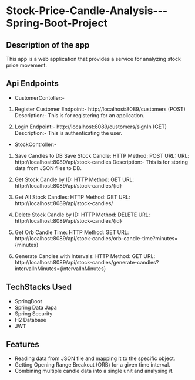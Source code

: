 
# Stock-Price-Candle-Analysis---Spring-Boot-Project
## Description of the app
This app is a web application that provides a service for analyzing stock price movement.

## Api Endpoints

* CustomerContoller:-
1. Register Customer
   Endpoint:- http://localhost:8089/customers (POST)
   Description:- This is for registering for an application.

2. Login
   Endpoint:- http://localhost:8089/customers/signIn (GET)
   Description:- This is authenticating the user.
* StockController:-
1. Save Candles to DB
   Save Stock Candle:
   HTTP Method: POST
   URL: URL: http://localhost:8089/api/stock-candles
   Description:- This is for storing data from JSON files to DB.

2. Get Stock Candle by ID:
   HTTP Method: GET
   URL: http://localhost:8089/api/stock-candles/{id}

3. Get All Stock Candles:
   HTTP Method: GET
   URL: http://localhost:8089/api/stock-candles/

4. Delete Stock Candle by ID:
   HTTP Method: DELETE
   URL: http://localhost:8089/api/stock-candles/{id}

5. Get Orb Candle Time:
   HTTP Method: GET
   URL: http://localhost:8089/api/stock-candles/orb-candle-time?minutes={minutes}

8. Generate Candles with Intervals:
   HTTP Method: GET
   URL: http://localhost:8089/api/stock-candles/generate-candles?intervalInMinutes={intervalInMinutes}

## TechStacks Used 
* SpringBoot
* Spring Data Japa
* Spring Security
* H2 Database
* JWT

## Features 

* Reading data from JSON file and mapping it to the specific object.
* Getting Opening Range Breakout (ORB) for a given time interval.
* Combining multiple candle data into a single unit and analysing it.
